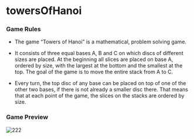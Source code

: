 # towersOfHanoi
### Game Rules
- The game “Towers of Hanoi” is a mathematical, problem solving game.

- It consists of three equal bases A, B and C on which discs of different sizes are placed. At the beginning all slices are placed on base A, ordered by size, with the largest at the bottom and the smallest at the top. The goal of the game is to move the entire stack from A to C.

- Every turn, the top disc of any base can be placed on top of one of the other two bases, if there is not already a smaller disc there. That means that at each point of the game, the slices on the stacks are ordered by size.

### Game Preview
![222](https://user-images.githubusercontent.com/36839962/64559349-62301300-d346-11e9-813a-86fa997aa848.png)


